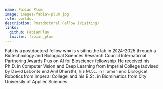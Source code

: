 ```yaml
---
name: Fabian Plum
image: images/fabian-plum.jpg
role: postdoc
description: Postdoctoral Fellow (Visiting)
links:
  github: FabianPlum
  twitter: fabian_plum
---
```


Fabi is a postdoctoral fellow who is visiting the lab in 2024-2025 through a
Biotechnology and Biological Sciences Research Council International Partnering Awards
Plus on AI for Bioscience fellowship. He received his Ph.D. in Computer Vision and Deep
Learning from Imperial College (advised by David Labonte and Anil Bharath), his M.Sc.
in Human and Biological Robotics from Imperial College, and his B.Sc. in Biomimetics
from City University of Applied Sciences. 